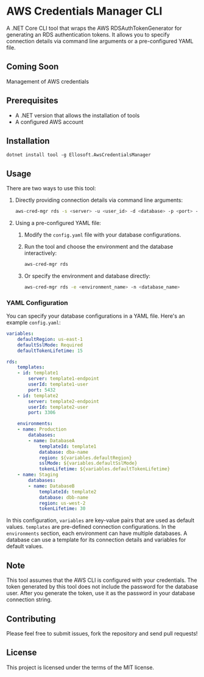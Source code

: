 # AWS Credentials Manager CLI

A .NET Core CLI tool that wraps the AWS RDSAuthTokenGenerator for generating an RDS authentication tokens. It allows you to specify connection details via command line arguments or a pre-configured YAML file.

## Coming Soon
Management of AWS credentials

## Prerequisites

- A .NET version that allows the installation of tools
- A configured AWS account

## Installation
```
dotnet install tool -g Ellosoft.AwsCredentialsManager
```

## Usage

There are two ways to use this tool:

1. Directly providing connection details via command line arguments:

    ```sh
    aws-cred-mgr rds -s <server> -u <user_id> -d <database> -p <port> -ssl <ssl_mode> -r <region> -tl <token_lifetime>
    ```

2. Using a pre-configured YAML file:

    1. Modify the `config.yaml` file with your database configurations.
    2. Run the tool and choose the environment and the database interactively:

        ```sh
        aws-cred-mgr rds
        ```

    3. Or specify the environment and database directly:

        ```sh
        aws-cred-mgr rds -e <environment_name> -n <database_name>
        ```

### YAML Configuration

You can specify your database configurations in a YAML file. Here's an example `config.yaml`:

```yml
variables:
    defaultRegion: us-east-1
    defaultSslMode: Required
    defaultTokenLifetime: 15

rds:
    templates:
    - id: template1
        server: template1-endpoint
        userId: template1-user
        port: 5432
    - id: template2
        server: template2-endpoint
        userId: template2-user
        port: 3306

    environments:
    - name: Production
        databases:
        - name: DatabaseA
            templateId: template1
            database: dba-name
            region: ${variables.defaultRegion}
            sslMode: ${variables.defaultSslMode}
            tokenLifetime: ${variables.defaultTokenLifetime}
    - name: Staging
        databases:
        - name: DatabaseB
            templateId: template2
            database: dbb-name
            region: us-west-2
            tokenLifetime: 30
```

In this configuration, `variables` are key-value pairs that are used as default values. `templates` are pre-defined connection configurations. In the `environments` section, each environment can have multiple databases. A database can use a template for its connection details and variables for default values.

## Note

This tool assumes that the AWS CLI is configured with your credentials. The token generated by this tool does not include the password for the database user. After you generate the token, use it as the password in your database connection string.

## Contributing

Please feel free to submit issues, fork the repository and send pull requests!

## License

This project is licensed under the terms of the MIT license.

